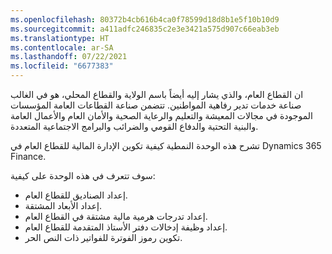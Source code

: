 ```yaml
---
ms.openlocfilehash: 80372b4cb616b4ca0f78599d18d8b1e5f10b10d9
ms.sourcegitcommit: a411adfc246835c2e3e3421a575d907c66eab3eb
ms.translationtype: HT
ms.contentlocale: ar-SA
ms.lasthandoff: 07/22/2021
ms.locfileid: "6677383"
---
```

ان القطاع العام، والذي يشار إليه أيضاً باسم الولاية والقطاع المحلي، هو في الغالب صناعة خدمات تدير رفاهية المواطنين. تتضمن صناعة القطاعات العامة المؤسسات الموجودة في مجالات المعيشة والتعليم والرعاية الصحية والأمان العام والأعمال العامة والبنية التحتية والدفاع القومي والضرائب والبرامج الاجتماعية المتعددة.

تشرح هذه الوحدة النمطية كيفية تكوين الإدارة المالية للقطاع العام في Dynamics 365 Finance.

سوف تتعرف في هذه الوحدة على كيفية:

-   إعداد الصناديق للقطاع العام.
-   إعداد الأبعاد المشتقة.
-   إعداد تدرجات هرمية مالية مشتقة في القطاع العام.
-   إعداد وظيفة إدخالات دفتر الأستاذ المتقدمة للقطاع العام. 
-   تكوين رموز الفوترة للفواتير ذات النص الحر.
